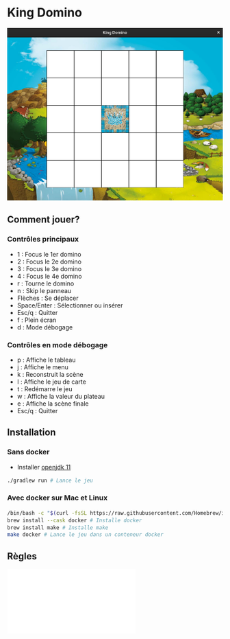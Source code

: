 # King Domino

![King Domino](./assets/img/readme.png)

## Comment jouer?

### Contrôles principaux
- 1 : Focus le 1er domino
- 2 : Focus le 2e domino
- 3 : Focus le 3e domino
- 4 : Focus le 4e domino
- r : Tourne le domino
- n : Skip le panneau
- Flèches : Se déplacer
- Space/Enter : Sélectionner ou insérer
- Esc/q : Quitter
- f : Plein écran
- d : Mode débogage

### Contrôles en mode débogage
- p : Affiche le tableau
- j : Affiche le menu
- k : Reconstruit la scène
- l : Affiche le jeu de carte
- t : Redémarre le jeu
- w : Affiche la valeur du plateau
- e : Affiche la scène finale
- Esc/q : Quitter

## Installation

### Sans docker

- Installer [openjdk 11](https://openjdk.java.net/install/)

```sh
./gradlew run # Lance le jeu
```

### Avec docker sur Mac et Linux
```sh
/bin/bash -c "$(curl -fsSL https://raw.githubusercontent.com/Homebrew/install/HEAD/install.sh)" # Installe homebrew
brew install --cask docker # Installe docker
brew install make # Installe make
make docker # Lance le jeu dans un conteneur docker
```
## Règles

![Règles](./règles.pdf)
